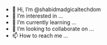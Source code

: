 - 👋 Hi, I’m @shabidmadgicaltechdom
- 👀 I’m interested in ...
- 🌱 I’m currently learning ...
- 💞️ I’m looking to collaborate on ...
- 📫 How to reach me ...

<!---
shabidmadgicaltechdom/shabidmadgicaltechdom is a ✨ special ✨ repository because its `README.md` (this file) appears on your GitHub profile.
You can click the Preview link to take a look at your changes.
--->
